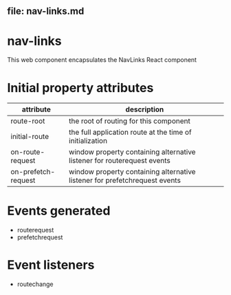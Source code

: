 file: nav-links.md
---

# nav-links
This web component encapsulates the NavLinks React component

# Initial property attributes
| attribute | description |
|---|---|
| route-root          | the root of routing for this component |
| initial-route       | the full application route at the time of initialization |
| on-route-request    | window property containing alternative listener for routerequest events |
| on-prefetch-request | window property containing alternative listener for prefetchrequest events |

# Events generated
 * routerequest
 * prefetchrequest

# Event listeners
 * routechange

